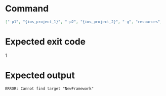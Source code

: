 # Command
```json
["-p1", "{ios_project_1}", "-p2", "{ios_project_2}", "-g", "resources", "-t", "NewFramework", "-f", "markdown"]
```

# Expected exit code
1

# Expected output
```
ERROR: Cannot find target "NewFramework"

```
